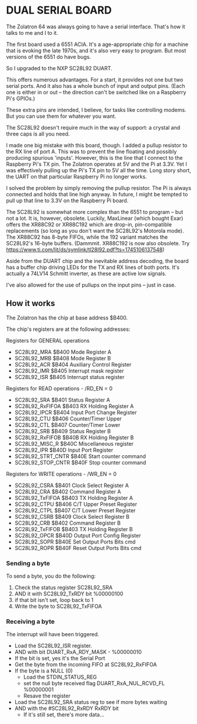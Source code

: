 # DUAL SERIAL BOARD

The Zolatron 64 was always going to have a serial interface. That's how it talks to me and I to it.

The first board used a 6551 ACIA. It's a age-appropriate chip for a machine that is evoking the late 1970s, and it's also very easy to program. But most versions of the 6551 do have bugs.

So I upgraded to the NXP SC28L92 DUART.

This offers numerous advantages. For a start, it provides not one but two serial ports. And it also has a whole bunch of input and output pins. (Each one is either in or out – the direction can't be switched like on a Raspberry Pi's GPIOs.)

These extra pins are intended, I believe, for tasks like controlling modems. But you can use them for whatever you want.

The SC28L92 doesn't require much in the way of support: a crystal and three caps is all you need.

I made one big mistake with this board, though. I added a pullup resistor to the RX line of port A. This was to prevent the line floating and possibly producing spurious 'inputs'. However, this is the line that I connect to the Raspberry Pi's TX pin. The Zolatron operates at 5V and the Pi at 3.3V. Yet I was effectively pulling up the Pi's TX pin to 5V all the time. Long story short, the UART on that particular Raspberry Pi no longer works.

I solved the problem by simply removing the pullup resistor. The Pi is always connected and holds that line high anyway. In future, I might be tempted to pull up that line to 3.3V on the Raspberry Pi board.

The SC28L92 is somewhat more complex than the 6551 to program – but not a lot. It is, however, obsolete. Luckily, MaxLinear (which bought Exar) offers the XR88C92 or XR88C192 which are drop-in, pin-compatible replacements (so long as you don't want the SC28L92's Motorola mode). The XR88C92 has 8-byte FIFOs, while the 192 variant matches the SC28L92's 16-byte buffers. (Dammmit. XR88C192 is now also obsolete. Try https://www.ti.com/lit/ds/symlink/tl28l92.pdf?ts=1745106137548)

Aside from the DUART chip and the inevitable address decoding, the board has a buffer chip driving LEDs for the TX and RX lines of both ports. It's actually a 74LV14 Schmitt inverter, as these are active low signals.

I've also allowed for the use of pullups on the input pins – just in case.

## How it works

The Zolatron has the chip at base address $B400.

The chip's registers are at the following addresses:

Registers for GENERAL operations

- SC28L92_MRA       $B400 Mode Register A
- SC28L92_MRB       $B408 Mode Register B
- SC28L92_ACR       $B404 Auxiliary Control Register
- SC28L92_IMR       $B405 Interrupt mask register
- SC28L92_ISR       $B405 Interrupt status register

Registers for READ operations - /RD_EN = 0

- SC28L92_SRA       $B401 Status Register A
- SC28L92_RxFIFOA   $B403 RX Holding Register A
- SC28L92_IPCR      $B404 Input Port Change Register
- SC28L92_CTU       $B406 Counter/Timer Upper
- SC28L92_CTL       $B407 Counter/Timer Lower
- SC28L92_SRB       $B409 Status Register B
- SC28L92_RxFIFOB   $B40B RX Holding Register B
- SC28L92_MISC_R    $B40C Miscellaneous register
- SC28L92_IPR       $B40D Input Port Register
- SC28L92_STRT_CNTR $B40E Start counter command
- SC28L92_STOP_CNTR $B40F Stop counter command

Registers for WRITE operations - /WR_EN = 0

- SC28L92_CSRA      $B401 Clock Select Register A
- SC28L92_CRA       $B402 Command Register A
- SC28L92_TxFIFOA   $B403 TX Holding Register A
- SC28L92_CTPU      $B406 C/T Upper Preset Register
- SC28L92_CTPL      $B407 C/T Lower Preset Register
- SC28L92_CSRB      $B409 Clock Select Register B
- SC28L92_CRB       $B402 Command Register B
- SC28L92_TxFIFOB   $B403 TX Holding Register B
- SC28L92_OPCR      $B40D Output Port Config Register
- SC28L92_SOPR      $B40E Set Output Ports Bits cmd
- SC28L92_ROPR      $B40F Reset Output Ports Bits cmd

### Sending a byte

To send a byte, you do the following:

1. Check the status register SC28L92_SRA
2. AND it with SC28L92_TxRDY bit %00000100
3. if that bit isn't set, loop back to 1
4. Write the byte to SC28L92_TxFIFOA

### Receiving a byte

The interrupt will have been triggered.

- Load the SC28L92_ISR register.
- AND with bit DUART_RxA_RDY_MASK - %00000010
- If the bit is set, yes it's the Serial Port
- Get the byte from the incoming FIFO at SC28L92_RxFIFOA
- If the byte is a NULL (0)
  - Load the STDIN_STATUS_REG
  - set the null byte received flag DUART_RxA_NUL_RCVD_FL %00000001
  - Resave the register
- Load the SC28L92_SRA status reg to see if more bytes waiting
- AND with the #SC28L92_RxRDY RxRDY bit
  - If it's still set, there's more data...
